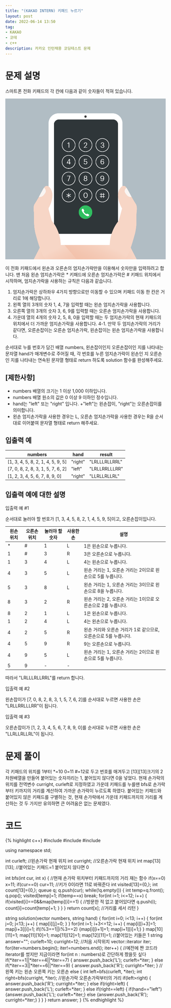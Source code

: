 ```yaml
---
title: "(KAKAO INTERN) 키패드 누르기"
layout: post
date: 2022-06-14 13:50
tag:
- KAKAO
- 코테
- c++
description: 카카오 인턴채용 코딩테스트 문제
---
```


# 문제 설명

스마트폰 전화 키패드의 각 칸에 다음과 같이 숫자들이 적혀 있습니다.

![키패드.jpg](/assets/img/%ED%82%A4%ED%8C%A8%EB%93%9C%20%EB%88%84%EB%A5%B4%EA%B8%B0.png)

이 전화 키패드에서 왼손과 오른손의 엄지손가락만을 이용해서 숫자만을 입력하려고 합니다.
맨 처음 왼손 엄지손가락은 * 키패드에 오른손 엄지손가락은 # 키패드 위치에서 시작하며, 엄지손가락을 사용하는 규칙은 다음과 같습니다.

1. 엄지손가락은 상하좌우 4가지 방향으로만 이동할 수 있으며 키패드 이동 한 칸은 거리로 1에 해당합니다.
2. 왼쪽 열의 3개의 숫자 1, 4, 7을 입력할 때는 왼손 엄지손가락을 사용합니다.
3. 오른쪽 열의 3개의 숫자 3, 6, 9를 입력할 때는 오른손 엄지손가락을 사용합니다.
4. 가운데 열의 4개의 숫자 2, 5, 8, 0을 입력할 때는 두 엄지손가락의 현재 키패드의 위치에서 더 가까운 엄지손가락을 사용합니다.
  4-1. 만약 두 엄지손가락의 거리가 같다면, 오른손잡이는 오른손 엄지손가락, 왼손잡이는 왼손 엄지손가락을 사용합니다.

순서대로 누를 번호가 담긴 배열 numbers, 왼손잡이인지 오른손잡이인 지를 나타내는 문자열 hand가 매개변수로 주어질 때, 각 번호를 누른 엄지손가락이 왼손인 지 오른손인 지를 나타내는 연속된 문자열 형태로 return 하도록 solution 함수를 완성해주세요.

## [제한사항]

+ numbers 배열의 크기는 1 이상 1,000 이하입니다.
+ numbers 배열 원소의 값은 0 이상 9 이하인 정수입니다.
+ hand는 "left" 또는 "right" 입니다.
  +"left"는 왼손잡이, "right"는 오른손잡이를 의미합니다.
+ 왼손 엄지손가락을 사용한 경우는 L, 오른손 엄지손가락을 사용한 경우는 R을 순서대로 이어붙여 문자열 형태로 return 해주세요.

## 입출력 예

numbers | hand | result 
--- | --- | ---
[1, 3, 4, 5, 8, 2, 1, 4, 5, 9, 5] | "right" | "LRLLLRLLRRL"
[7, 0, 8, 2, 8, 3, 1, 5, 7, 6, 2] | "left" | "LRLLRRLLLRR"
[1, 2, 3, 4, 5, 6, 7, 8, 9, 0] | "right" | "LLRLLRLLRL"

## 입출력 예에 대한 설명

입출력 예 #1

순서대로 눌러야 할 번호가 [1, 3, 4, 5, 8, 2, 1, 4, 5, 9, 5]이고, 오른손잡이입니다.

왼손 위치 | 오른손 위치 | 눌러야 할 숫자 | 사용한 손 | 설명
--- | --- | --- | --- | ---
\* | # |	1 |	L |	1은 왼손으로 누릅니다.
1 |	# |	3 |	R |	3은 오른손으로 누릅니다.
1 |	3 |	4 |	L |	4는 왼손으로 누릅니다.
4 |	3 |	5 |	L |	왼손 거리는 1, 오른손 거리는 2이므로 왼손으로 5를 누릅니다.
5 |	3 |	8 |	L |	왼손 거리는 1, 오른손 거리는 3이므로 왼손으로 8을 누릅니다.
8 |	3 |	2 |	R |	왼손 거리는 2, 오른손 거리는 1이므로 오른손으로 2를 누릅니다.
8 |	2 |	1 |	L |	1은 왼손으로 누릅니다.
1 |	2 |	4 |	L |	4는 왼손으로 누릅니다.
4 |	2 |	5 |	R |	왼손 거리와 오른손 거리가 1로 같으므로, 오른손으로 5를 누릅니다.
4 |	5 |	9 |	R |	9는 오른손으로 누릅니다.
4 |	9 |	5 |	L |	왼손 거리는 1, 오른손 거리는 2이므로 왼손으로 5를 누릅니다.
5 |	9 |	- |	- |	

따라서 "LRLLLRLLRRL"를 return 합니다.

입출력 예 #2

왼손잡이가 [7, 0, 8, 2, 8, 3, 1, 5, 7, 6, 2]를 순서대로 누르면 사용한 손은 "LRLLRRLLLRR"이 됩니다.

입출력 예 #3

오른손잡이가 [1, 2, 3, 4, 5, 6, 7, 8, 9, 0]를 순서대로 누르면 사용한 손은 "LLRLLRLLRL"이 됩니다.

# 문제 풀이

각 키패드의 위치를 1부터 *=10 0=11 #=12로 두고 번호를 매겨두고 [13][13]크기의 2차원배열을 만들어 붙어있는 숫자끼리는 1, 붙어있지 않다면 0을 넣었다. 현재 손가락의 위치를 전역변수 curright, curleft로 지정하였고 가운데 키패드를 누를땐 bfs로 손가락부터 키까지의 거리를 계산하여 가까운 손가락이 누르도록 하였다. 붙어있는 키패드와 붙어있지 않은 키패드를 구별하는 것, 현재 손가락에서 가운데 키패드까지의 거리를 계산하는 것 두 가지만 유의하면 큰 어려움은 없는 문제였다.

# 코드

{% highlight c++}
#include <string>
#include <vector>
#include <queue>

using namespace std;

int curleft; //왼손가락 현재 위치
int curright; //오른손가락 현재 위치
int map[13][13]; //붙어있는 키패드=1 붙어있지 않다면 0

int bfs(int cur, int x) { //현재 손가락 위치부터 키패드까지의 거리 재는 함수
    if(x==0) x=11;
    if(cur==0) cur=11; //키가 0이라면 11로 바꿔준다
    int visited[13]={0,};
    int count[13]={0,};
    queue<int> q;
    q.push(cur);
    while(!q.empty()) {
        int temp=q.front();
        q.pop(); visited[temp]=1;
        if(temp==x) break;
        for(int i=1; i<=12; i++) {
            if(visited[i]==0&&map[temp][i]==1) { //방문한 적 없고 붙어있다면
                q.push(i); count[i]=count[temp]+1;
            }
        }
    }
    return count[x]; //거리를 세서 리턴
}

string solution(vector<int> numbers, string hand) {
    for(int i=0; i<13; i++) {
        for(int j=0; j<13; j++) {
            map[i][j]=0;
        }
    }
    for(int i=1; i+3<=12; i++) {
        map[i][i+3]=1; map[i+3][i]=1;
        if(i%3==1||i%3==2) {map[i][i+1]=1; map[i+1][i]=1;} 
    }
    map[10][11]=1; map[11][10]=1; map[11][12]=1; map[12][11]=1; //붙어있는 키들은 1
    string answer="";
    curleft=10; curright=12; //처음 시작위치
    vector<int>::iterator iter;
    for(iter=numbers.begin(); iter!=numbers.end(); iter++) { //예전에 짠 코드라 iterator를 썼지만 지금이라면 for(int n : numbers)로 간단하게 짰을듯 싶다
        if(*iter==1||*iter==4||*iter==7) {
          answer.push_back('L'); curleft=*iter;
        }
        else if(*iter==3||*iter==6||*iter==9) {
            answer.push_back('R'); curright=*iter;
        } //왼쪽 키는 왼손 오른쪽 키는 오른손
        else {
            int left=bfs(curleft, *iter); int right=bfs(curright, *iter); //왼손가락 오른손가락부터의 거리
            if(left>right) {
                answer.push_back('R'); curright=*iter;
            }
            else if(right>left) {
                answer.push_back('L'); curleft=*iter;
            }
            else if(right==left) {
                if(hand=="left") {answer.push_back('L'); curleft=*iter;}
                else {answer.push_back('R'); curright=*iter;}
            }
        }
    }
    return answer;
}
{% endhighlight %}